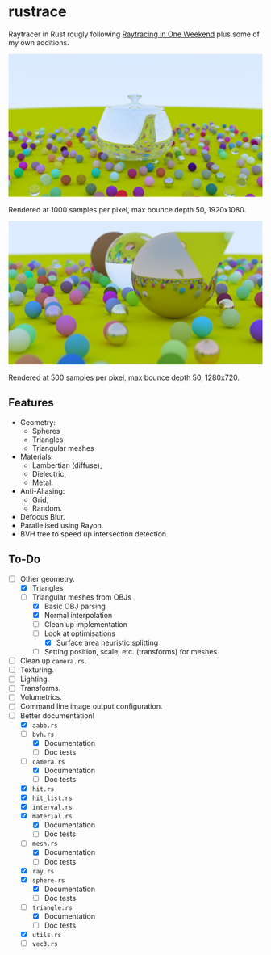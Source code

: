 # rustrace
Raytracer in Rust rougly following [Raytracing in One Weekend](https://raytracing.github.io/) plus some of my own additions.

![](final.png)

Rendered at 1000 samples per pixel, max bounce depth 50, 1920x1080.

![](final_small.png)

Rendered at 500 samples per pixel, max bounce depth 50, 1280x720.

## Features
- Geometry:
    - Spheres
    - Triangles
    - Triangular meshes
- Materials:
    - Lambertian (diffuse),
    - Dielectric,
    - Metal.
- Anti-Aliasing:
    - Grid,
    - Random.
- Defocus Blur. 
- Parallelised using Rayon.
- BVH tree to speed up intersection detection.

## To-Do
- [ ] Other geometry.
    - [x] Triangles
    - [ ] Triangular meshes from OBJs
        - [x] Basic OBJ parsing
        - [x] Normal interpolation
        - [ ] Clean up implementation
        - [ ] Look at optimisations
            - [x] Surface area heuristic splitting
        - [ ] Setting position, scale, etc. (transforms) for meshes
- [ ] Clean up `camera.rs`.
- [ ] Texturing.
- [ ] Lighting.
- [ ] Transforms.
- [ ] Volumetrics.
- [ ] Command line image output configuration.
- [ ] Better documentation!
    - [x] `aabb.rs`
    - [ ] `bvh.rs`
        - [x] Documentation
        - [ ] Doc tests
    - [ ] `camera.rs`
        - [x] Documentation
        - [ ] Doc tests
    - [x] `hit.rs`
    - [x] `hit_list.rs`
    - [x] `interval.rs`
    - [x] `material.rs`
        - [x] Documentation
        - [ ] Doc tests
    - [ ] `mesh.rs`
        - [x] Documentation
        - [ ] Doc tests
    - [x] `ray.rs`
    - [x] `sphere.rs`
        - [x] Documentation
        - [ ] Doc tests
    - [ ] `triangle.rs`
        - [x] Documentation
        - [ ] Doc tests
    - [x] `utils.rs`
    - [ ] `vec3.rs`
